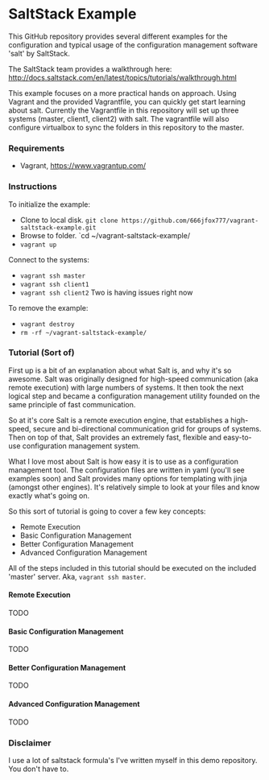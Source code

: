 SaltStack Example
==================

This GitHub repository provides several different examples for the configuration
and typical usage of the configuration management software 'salt' by SaltStack.

The SaltStack team provides a walkthrough here: http://docs.saltstack.com/en/latest/topics/tutorials/walkthrough.html

This example focuses on a more practical hands on approach. Using Vagrant and
the provided Vagrantfile, you can quickly get start learning about salt.
Currently the Vagrantfile in this repository will set up three systems (master,
client1, client2) with salt. The vagrantfile will also configure virtualbox to
sync the folders in this repository to the master.

### Requirements

- Vagrant, https://www.vagrantup.com/

### Instructions

To initialize the example:

- Clone to local disk. `git clone https://github.com/666jfox777/vagrant-saltstack-example.git`
- Browse to folder. `cd ~/vagrant-saltstack-example/
- `vagrant up`

Connect to the systems:

- `vagrant ssh master`
- `vagrant ssh client1`
- `vagrant ssh client2` Two is having issues right now



To remove the example:

- `vagrant destroy`
- `rm -rf ~/vagrant-saltstack-example/`

### Tutorial (Sort of)

First up is a bit of an explanation about what Salt is, and why it's so awesome.
Salt was originally designed for high-speed communication (aka remote execution)
with large numbers of systems. It then took the next logical step and became a
configuration management utility founded on the same principle of fast
communication.

So at it's core Salt is a remote execution engine, that establishes a
high-speed, secure and bi-directional communication grid for groups of systems.
Then on top of that, Salt provides an extremely fast, flexible and easy-to-use
configuration management system.

What I love most about Salt is how easy it is to use as a configuration
management tool. The configuration files are written in yaml (you'll see
examples soon) and Salt provides many options for templating with jinja (amongst
other engines). It's relatively simple to look at your files and know exactly
what's going on.

So this sort of tutorial is going to cover a few key concepts:

- Remote Execution
- Basic Configuration Management
- Better Configuration Management
- Advanced Configuration Management

All of the steps included in this tutorial should be executed on the included
'master' server. Aka, `vagrant ssh master`.

#### Remote Execution

TODO

#### Basic Configuration Management

TODO

#### Better Configuration Management

TODO

#### Advanced Configuration Management

TODO

### Disclaimer

I use a lot of saltstack formula's I've written myself in this demo repository. You don't have to.
